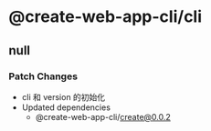 # @create-web-app-cli/cli

## null

### Patch Changes

- cli 和 version 的初始化
- Updated dependencies
  - @create-web-app-cli/create@0.0.2
